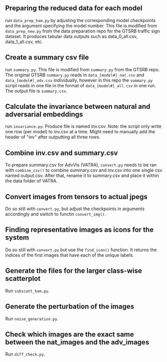 ## Preparing the reduced data for each model

run `data_prep_ham.py` by adjusting the corresponding model checkpoints and the argument specifying the model number. This file is modified from `data_prep_new.py` from the data preparation repo for the GTSRB traffic sign dataset. It produces tabular data outputs such as data_0_all.csv, data_1_all.csv, etc.

## Create a summary csv file

run `summary.py`. This file is modified from `summary.py` from the GTSRB repo. The original GTSRB `summary.py` reads in `data_[model#]_nat.csv` and `data_[model#]_adv.csv` individually, however in this repo the `summary.py` script reads in one file in the format of `data_[model#]_all.csv` in one run. The output file is `summary.csv`.

## Calculate the invariance between natural and adversarial embeddings

run `invariance.py`. Produce file is named inv.csv. Note: the script only write one row (per model) to inv.csv at a time. Might need to manually add the header of "inv" after outputting all three rows.

## Combine inv.csv and summary.csv

To prepare summary.csv for AdvVis (VATRA), `convert.py` needs to be ran with `combine_csv()` to combine summary.csv and inv.csv into one single csv named output.csv. After that, rename it to summary.csv and place it within the data folder of VATRA.

## Convert images from tensors to actual jpegs

Do so still with `convert.py`, but adjust the checkpoints in arguments accordingly and switch to functin `convert_img()`.

## Finding representative images as icons for the system

Do so still with `convert.py` but use the `find_icon()` function. It returns the indices of the first images that have each of the unique labels.

## Generate the files for the larger class-wise scatterplot

Run `subscatt_ham.py`.

## Generate the perturbation of the images

Run `noise_generation.py`.

## Check which images are the exact same between the nat_images and the adv_images

Run `diff_check.py`.